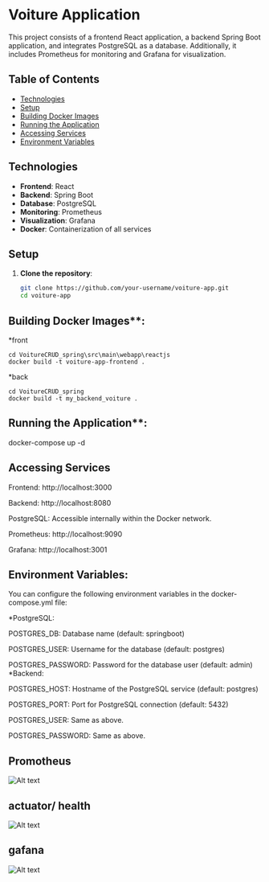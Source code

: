 # Voiture Application

This project consists of a frontend React application, a backend Spring Boot application, and integrates PostgreSQL as a database. Additionally, it includes Prometheus for monitoring and Grafana for visualization.

## Table of Contents

- [Technologies](#technologies)
- [Setup](#setup)
- [Building Docker Images](#building-docker-images)
- [Running the Application](#running-the-application)
- [Accessing Services](#accessing-services)
- [Environment Variables](#environment-variables)


## Technologies

- **Frontend**: React
- **Backend**: Spring Boot
- **Database**: PostgreSQL
- **Monitoring**: Prometheus
- **Visualization**: Grafana
- **Docker**: Containerization of all services

## Setup

1. **Clone the repository**:

   ```bash
   git clone https://github.com/your-username/voiture-app.git
   cd voiture-app
## Building Docker Images**:
  
  *front

    cd VoitureCRUD_spring\src\main\webapp\reactjs
    docker build -t voiture-app-frontend .
  *back

    cd VoitureCRUD_spring 
    docker build -t my_backend_voiture .
          
## Running the Application**:
  docker-compose up -d
## Accessing Services
Frontend: http://localhost:3000

Backend: http://localhost:8080

PostgreSQL: Accessible internally within the Docker network.

Prometheus: http://localhost:9090

Grafana: http://localhost:3001

## Environment Variables:
You can configure the following environment variables in the docker-compose.yml file:

*PostgreSQL:

POSTGRES_DB: Database name (default: springboot)

POSTGRES_USER: Username for the database (default: postgres)

POSTGRES_PASSWORD: Password for the database user (default: admin)
*Backend:

POSTGRES_HOST: Hostname of the PostgreSQL service (default: postgres)

POSTGRES_PORT: Port for PostgreSQL connection (default: 5432)

POSTGRES_USER: Same as above.

POSTGRES_PASSWORD: Same as above.
 ## Promotheus
![Alt text](promotheus.png)
 ## actuator/ health
![Alt text](actuator.png)
## gafana
![Alt text](gafana.png)








